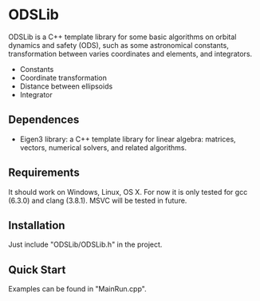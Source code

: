 # ODSLib
ODSLib is a C++ template library for some basic algorithms on orbital dynamics 
and safety (ODS), such as some astronomical constants, transformation between 
varies coordinates and elements, and integrators.

- Constants
- Coordinate transformation
- Distance between ellipsoids
- Integrator


## Dependences
- Eigen3 library: a C++ template library for linear algebra: matrices, vectors, 
numerical solvers, and related algorithms.


## Requirements
It should work on Windows, Linux, OS X.
For now it is only tested for gcc (6.3.0) and clang (3.8.1).
MSVC will be tested in future.


## Installation
Just include "ODSLib/ODSLib.h" in the project.


## Quick Start
Examples can be found in "MainRun.cpp".
